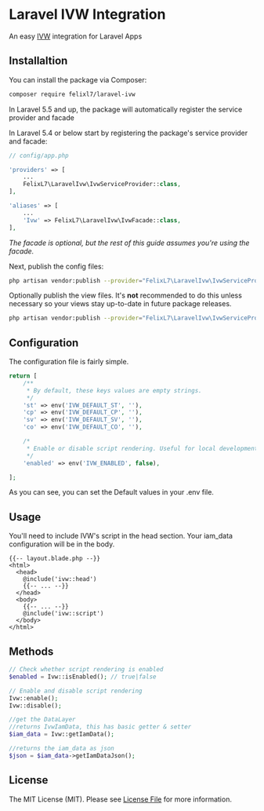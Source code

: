 # Laravel IVW Integration
 An easy [IVW](https://www.ivw.eu/) integration for Laravel Apps

## Installaltion

You can install the package via Composer:

```bash
composer require felixl7/laravel-ivw
```

In Laravel 5.5 and up, the package will automatically register the service provider and facade

In Laravel 5.4 or below start by registering the package's service provider and facade:

```php
// config/app.php

'providers' => [
    ...
    FelixL7\LaravelIvw\IvwServiceProvider::class,
],

'aliases' => [
    ...
    'Ivw' => FelixL7\LaravelIvw\IvwFacade::class,
],
```

*The facade is optional, but the rest of this guide assumes you're using the facade.*

Next, publish the config files:

```bash
php artisan vendor:publish --provider="FelixL7\LaravelIvw\IvwServiceProvider" --tag="config"
```

Optionally publish the view files. It's **not** recommended to do this unless necessary so your views stay up-to-date in future package releases.

```bash
php artisan vendor:publish --provider="FelixL7\LaravelIvw\IvwServiceProvider" --tag="views"
```

## Configuration

The configuration file is fairly simple.

```php
return [
    /**
     * By default, these keys values are empty strings.
     */
    'st' => env('IVW_DEFAULT_ST', ''),
    'cp' => env('IVW_DEFAULT_CP', ''),
    'sv' => env('IVW_DEFAULT_SV', ''),
    'co' => env('IVW_DEFAULT_CO', ''),

    /*
     * Enable or disable script rendering. Useful for local development. By default, it is disabled.
     */
    'enabled' => env('IVW_ENABLED', false),

];

```

As you can see, you can set the Default values in your .env file.

## Usage

You'll need to include IVW's script in the head section. Your iam_data configuration will be in the body.

```
{{-- layout.blade.php --}}
<html>
  <head>
    @include('ivw::head')
    {{-- ... --}}
  </head>
  <body>
    {{-- ... --}}
    @include('ivw::script')
  </body>
</html>
```

## Methods
```php
// Check whether script rendering is enabled
$enabled = Ivw::isEnabled(); // true|false

// Enable and disable script rendering
Ivw::enable();
Ivw::disable();

//get the DataLayer
//returns IvwIamData, this has basic getter & setter
$iam_data = Ivw::getIamData();

//returns the iam_data as json
$json = $iam_data->getIamDataJson();
```

## License

The MIT License (MIT). Please see [License File](LICENSE.md) for more information.